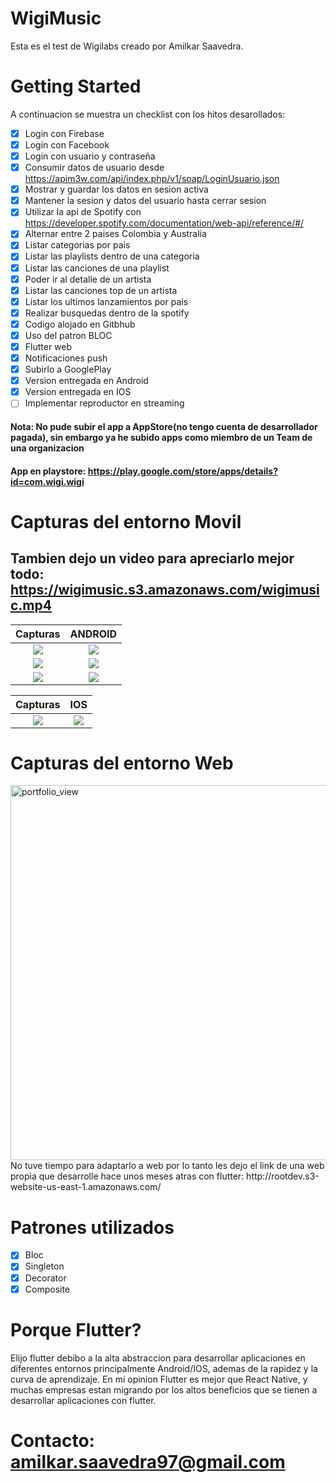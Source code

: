 # WigiMusic

Esta es el test de Wigilabs creado por Amilkar Saavedra.

# Getting Started

A continuacion se muestra un checklist con los hitos desarollados:

- [x] Login con Firebase
- [x] Login con Facebook
- [x] Login con usuario y contraseña
- [x] Consumir datos de usuario desde https://apim3w.com/api/index.php/v1/soap/LoginUsuario.json
- [x] Mostrar y guardar los datos en sesion activa
- [x] Mantener la sesion y datos del usuario hasta cerrar sesion
- [x] Utilizar la api de Spotify con https://developer.spotify.com/documentation/web-api/reference/#/
- [x] Alternar entre 2 paises Colombia y Australia
- [x] Listar categorias por pais
- [x] Listar las playlists dentro de una categoria
- [x] Listar las canciones de una playlist
- [x] Poder ir al detalle de un artista
- [x] Listar las canciones top de un artista
- [x] Listar los ultimos lanzamientos por pais
- [x] Realizar busquedas dentro de la spotify
- [x] Codigo alojado en Gitbhub
- [x] Uso del patron BLOC
- [x] Flutter web
- [x] Notificaciones push
- [x] Subirlo a GooglePlay
- [x] Version entregada en Android
- [x] Version entregada en IOS
- [ ] Implementar reproductor en streaming

#### Nota: No pude subir el app a AppStore(no tengo cuenta de desarrollador pagada), sin embargo ya he subido apps como miembro de un Team de una organizacion


#### App en playstore: https://play.google.com/store/apps/details?id=com.wigi.wigi


# Capturas del entorno Movil
## Tambien dejo un video para apreciarlo mejor todo: https://wigimusic.s3.amazonaws.com/wigimusic.mp4


 Capturas             |  ANDROID
:-------------------------:|:-------------------------:
![](https://wigimusic.s3.amazonaws.com/Screenshot_1641479080.png)  |  ![](https://wigimusic.s3.amazonaws.com/Screenshot_1641477918.png)
![](https://wigimusic.s3.amazonaws.com/Screenshot_1641493095.png)  |  ![](https://wigimusic.s3.amazonaws.com/Screenshot_1641477926.png)
![](https://wigimusic.s3.amazonaws.com/Screenshot_1641477937.png)  |  ![](https://wigimusic.s3.amazonaws.com/Screenshot_1641493369.png)







 Capturas             |  IOS
:-------------------------:|:-------------------------:
![](https://wigimusic.s3.amazonaws.com/Simulator+Screen+Shot+-+iPhone+13+Pro+-+2022-01-06+at+13.18.40.png)  |  ![](https://wigimusic.s3.amazonaws.com/Simulator+Screen+Shot+-+iPhone+13+Pro+-+2022-01-06+at+13.19.34.png)

# Capturas del entorno Web

 <img width="600" alt="portfolio_view" src="https://wigimusic.s3.amazonaws.com/web.png">
No tuve tiempo para adaptarlo a web por lo tanto les dejo el link de una web propia que desarrolle hace unos meses atras con flutter: http://rootdev.s3-website-us-east-1.amazonaws.com/


# Patrones utilizados
- [x] Bloc
- [x] Singleton
- [x] Decorator
- [x] Composite

# Porque Flutter?
Elijo flutter debibo a la alta abstraccion para desarrollar aplicaciones en diferentes entornos principalmente Android/IOS, ademas de la rapidez y la curva de aprendizaje. En mi opinion Flutter es mejor que React Native, y muchas empresas estan migrando por los altos beneficios que se tienen a desarrollar aplicaciones con flutter.

# Contacto: amilkar.saavedra97@gmail.com



